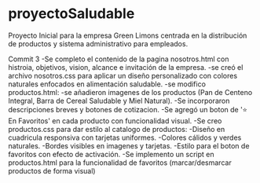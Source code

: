 # proyectoSaludable



Proyecto Inicial para la empresa Green Limons centrada en la distribución de productos y sistema administrativo para empleados.


Commit 3
-Se completo el contenido de la pagina nosotros.html con histroia, objetivos, vision, alcance e invitación de la empresa.
-se creó el archivo nosotros.css para aplicar un diseño personalizado con colores naturales enfocados en alimentación  saludable.
-se modifico productos.html:
    -se añadieron imagenes de los productos (Pan de Centeno Integral, Barra  de Cereal Saludable y Miel Natural).
    -Se incorporaron descripciones breves y botones de cotizacion.
    -Se agregó un boton de '⭐ En Favoritos' en cada producto con funcionalidad visual.
-Se creo productos.css para dar estilo al catalogo de productos:
    -Diseño en cuadricula responsiva con tarjetas uniformes.
    -Colores cálidos y verdes naturales.
    -Bordes visibles en imagenes y tarjetas.
    -Estilo para el boton de favoritos con efecto de activación.
-Se implemento un script en productos.html para la funcionalidad de favoritos (marcar/desmarcar productos de forma visual)